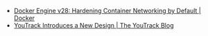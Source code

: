 - [Docker Engine v28: Hardening Container Networking by Default | Docker](https://www.docker.com/blog/docker-engine-28-hardening-container-networking-by-default/)
- [YouTrack Introduces a New Design | The YouTrack Blog](https://blog.jetbrains.com/youtrack/2025/02/youtrack-introduces-a-new-design/)